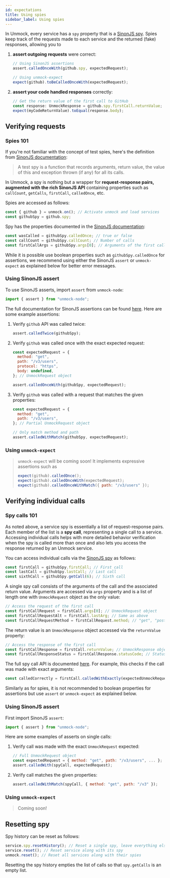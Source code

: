 ```yaml
---
id: expectations
title: Using spies
sidebar_label: Using spies
---
```


In Unmock, every service has a `spy` property that is a [SinonJS spy](https://sinonjs.org/releases/v7.4.1/spies/). Spies keep track of the requests made to each service and the returned (fake) responses, allowing you to

1. **assert outgoing requests** were correct:

   ```js
   // Using SinonJS assertions
   assert.calledOnceWith(github.spy, expectedRequest);

   // Using unmock-expect
   expect(github).toBeCalledOnceWith(expectedRequest);
   ```

1. **assert your code handled responses** correctly:
   ```js
   // Get the return value of the first call to GitHub
   const response: UnmockResponse = github.spy.firstCall.returnValue;
   expect(myCodeReturnValue).toEqual(response.body);
   ```

## Verifying requests

### Spies 101

If you're not familiar with the concept of test spies, here's the definition from [SinonJS documentation](https://sinonjs.org/releases/v7.4.1/spies/):

> A test spy is a function that records arguments, return value, the value of this and exception thrown (if any) for all its calls.

In Unmock, a spy is nothing but a wrapper for **request-response pairs, augmented with the rich SinonJS API** containing properties such as `callCount`, `getCalls`, `firstCall`, `calledOnce`, etc.

Spies are accessed as follows:

```js
const { github } = unmock.on(); // Activate unmock and load services
const githubSpy = github.spy;
```

Spy has the properties documented in the [SinonJS documentation](https://sinonjs.org/releases/v7.4.1/spies/):

```js
const wasCalled = githubSpy.calledOnce; // true or false
const callCount = githubSpy.callCount; // Number of calls
const firstCallArgs = githubSpy.args[0]; // Arguments of the first call.
```

While it is possible use boolean properties such as `githubSpy.calledOnce` for assertions, we recommend using either the SinonJS `assert` or `unmock-expect` as explained below for better error messages.

### Using SinonJS assert

To use SinonJS asserts, import `assert` from `unmock-node`:

```js
import { assert } from "unmock-node";
```

The full documentation for SinonJS assertions can be found [here](https://sinonjs.org/releases/v7.4.1/assertions/). Here are some example assertions:

1. Verify `github` API was called twice:

   ```js
   assert.calledTwice(githubSpy);
   ```

1. Verify `github` was called once with the exact expected request:

   ```js
   const expectedRequest = {
     method: "get",
     path: "/v3/users",
     protocol: "https",
     body: undefined,
   }; // UnmockRequest object

   assert.calledOnceWith(githubSpy, expectedRequest);
   ```

1. Verify `github` was called with a request that matches the given properties:

   ```js
   const expectedRequest = {
     method: "get",
     path: "/v3/users",
   }; // Partial UnmockRequest object

   // Only match method and path
   assert.calledWithMatch(githubSpy, expectedRequest);
   ```

### Using `unmock-expect`

> `unmock-expect` will be coming soon! It implements expressive assertions such as
>
> ```js
> expect(github).calledOnce();
> expect(github).calledOnceWith(expectedRequest);
> expect(github).calledOnceWithMatch({ path: "/v3/users" });
> ```

## Verifying individual calls

### Spy calls 101

As noted above, a service spy is essentially a list of request-response pairs. Each member of the list is a **spy call**, representing a single call to a service. Accessing individual calls helps with more detailed behavior verification when the spy is called more than once and also lets you access the response returned by an Unmock service.

You can access individual calls via the [SinonJS spy](https://sinonjs.org/releases/v7.4.1/spies/) as follows:

```js
const firstCall = githubSpy.firstCall; // First call
const lastCall = githubSpy.lastCall; // Last call
const sixthCall = githubSpy.getCall(6); // Sixth call
```

A single spy call consists of the arguments of the call and the associated return value. Arguments are accessed via `args` property and is a list of length one with `UnmockRequest` object as the only value:

```js
// Access the request of the first call
const firstCallRequest = firstCall.args[0]; // UnmockRequest object
const firstCallRequestAlt = firstCall.lastArg; // Same as above
const firstCallRequestMethod = firstCallRequest.method; // "get", "post", "put", etc.
```

The return value is an `UnmockResponse` object accessed via the `returnValue` property:

```js
// Access the response of the first call
const firstCallResponse = firstCall.returnValue; // UnmockResponse object
const firstCallResponseStatus = firstCallResponse.statusCode; // Status code
```

The full spy call API is documented [here](https://sinonjs.org/releases/v7.4.1/spy-call/). For example, this checks if the call was made with exact arguments:

```js
const calledCorrectly = firstCall.calledWithExactly(expectedUnmockRequest); // true or false
```

Similarly as for spies, it is not recommended to boolean properties for assertions but use `assert` or `unmock-expect` as explained below.

### Using SinonJS assert

First import SinonJS `assert`:

```js
import { assert } from "unmock-node";
```

Here are some examples of asserts on single calls:

1. Verify call was made with the exact `UnmockRequest` expected:

   ```js
   // Full UnmockRequest object
   const expectedRequest = { method: "get", path: "/v3/users", ... };
   assert.calledWith(spyCall, expectedRequest);
   ```

1. Verify call matches the given properties:

   ```js
   assert.calledWithMatch(spyCall, { method: "get", path: "/v3" });
   ```

### Using `unmock-expect`

> Coming soon!

## Resetting spy

Spy history can be reset as follows:

```js
service.spy.resetHistory(); // Reset a single spy, leave everything else intact
service.reset(); // Reset service along with its spy
unmock.reset(); // Reset all services along with their spies
```

Resetting the spy history empties the list of calls so that `spy.getCalls` is an empty list.
